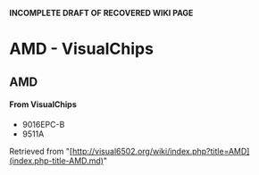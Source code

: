 **INCOMPLETE DRAFT OF RECOVERED WIKI PAGE**

# AMD - VisualChips

## AMD

#### From VisualChips

- 9016EPC-B
- 9511A

Retrieved from "[http://visual6502.org/wiki/index.php?title=AMD](index.php-title-AMD.md)"

